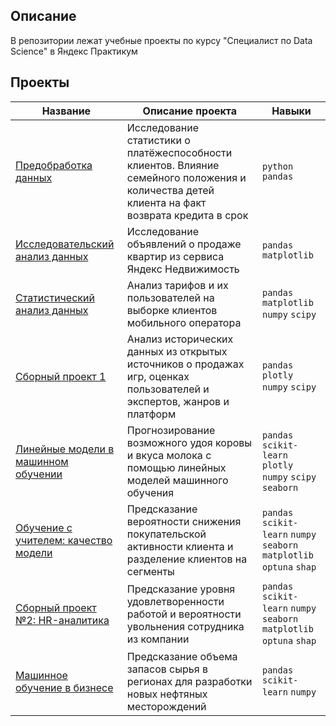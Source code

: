## Описание
В репозитории лежат учебные проекты по курсу "Специалист по Data Science" в Яндекс Практикум

## Проекты 
| Название | Описание проекта | Навыки |
|----------|------------------|--------|
|[Предобработка данных](https://github.com/abinakukanova/data-scientist-praktikum/blob/main/data-prepocessing-project.ipynb)          |Исследование статистики о платёжеспособности клиентов. Влияние семейного положения и количества детей клиента на факт возврата кредита в срок                  | `python` `pandas`        |
|[Исследовательский анализ данных](https://github.com/abinakukanova/data-scientist-praktikum/blob/main/eda_project.ipynb)          |Исследование объявлений о продаже квартир из сервиса Яндекс Недвижимость                  |`pandas` `matplotlib`        |
|[Статистический анализ данных](https://github.com/abinakukanova/data-scientist-praktikum/blob/main/stat_analysis_project.ipynb)          |Анализ тарифов и их пользователей на выборке клиентов мобильного оператора                  |`pandas` `matplotlib` `numpy` `scipy`         |
|[Сборный проект 1](https://github.com/abinakukanova/data-scientist-praktikum/blob/main/module-1_project.ipynb)          |Анализ исторических данных из открытых источников о продажах игр, оценках пользователей и экспертов, жанров и платформ                 |`pandas` `plotly` `numpy` `scipy`        |
|[Линейные модели в машинном обучении](https://github.com/abinakukanova/data-scientist-praktikum/blob/main/linear_models_ml.ipynb)          |Прогнозирование возможного удоя коровы и вкуса молока с помощью линейных моделей машинного обучения             |`pandas` `scikit-learn` `plotly` `numpy` `scipy` `seaborn`  |    
|[Обучение с учителем: качество модели](https://github.com/abinakukanova/data-scientist-praktikum/blob/main/supervised_machine_learning.ipynb)|Предсказание вероятности снижения покупательской активности клиента и разделение клиентов на сегменты| `pandas` `scikit-learn` `numpy` `seaborn` `matplotlib` `optuna` `shap`|
|[Сборный проект №2: HR-аналитика](https://github.com/abinakukanova/data-scientist-praktikum/blob/main/hr_analytics.ipynb)|Предсказание уровня удовлетворенности работой и вероятности увольнения сотрудника из компании| `pandas` `scikit-learn` `numpy` `seaborn` `matplotlib` `optuna` `shap`|
|[Машинное обучение в бизнесе]()|Предсказание объема запасов сырья в регионах для разработки новых нефтяных месторождений| `pandas` `scikit-learn` `numpy`|

